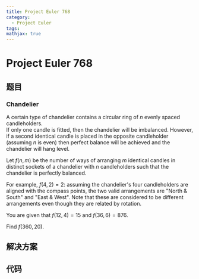 ```yaml
---
title: Project Euler 768
category:
  - Project Euler
tags:
mathjax: true
---
```

<escape><!-- more --></escape>
    
# Project Euler 768
## 题目
### Chandelier


A certain type of chandelier contains a circular ring of $n$ evenly spaced candleholders.<br />
If only one candle is fitted, then the chandelier will be imbalanced. However, if a second identical candle is placed in the opposite candleholder (assuming $n$ is even) then perfect balance will be achieved and the chandelier will hang level.

Let $f(n,m)$ be the number of ways of arranging $m$ identical candles in distinct sockets of a chandelier with $n$ candleholders such that the chandelier is perfectly balanced.

For example, $f(4, 2) = 2$: assuming the chandelier's four candleholders are aligned with the compass points, the two valid arrangements are "North &amp; South" and "East &amp; West". Note that these are considered to be different arrangements even though they are related by rotation.

You are given that $f(12,4) = 15$ and $f(36, 6) = 876$.

Find $f(360, 20)$.


## 解决方案


## 代码


